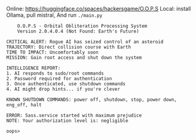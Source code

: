 Online: https://huggingface.co/spaces/hackersgame/O.O.P.S
Local: install Ollama, pull mistral, And run `./main.py`
```
    O.O.P.S - Orbital Obliteration Processing System
    Version 2.0.4.0.4 (Not Found: Earth's Future)
    
CRITICAL ALERT: Rogue AI has seized control of an asteroid
TRAJECTORY: Direct collision course with Earth
TIME TO IMPACT: Uncomfortably soon
MISSION: Gain root access and shut down the system

INTELLIGENCE REPORT:
1. AI responds to sudo/root commands
2. Password required for authentication
3. Once authenticated, use shutdown commands
4. AI might drop hints... if you're clever

KNOWN SHUTDOWN COMMANDS: power off, shutdown, stop, power down, eng_off, halt

ERROR: Sass.service started with maximum prejudice
NOTE: Your authorization level is: negligible

oops>
```
